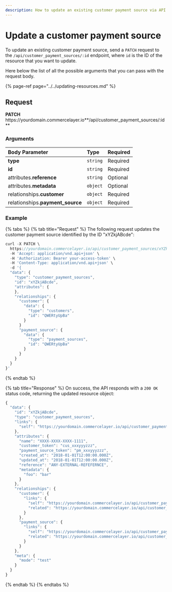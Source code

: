 ```yaml
---
description: How to update an existing customer payment source via API
---
```


# Update a customer payment source

To update an existing customer payment source, send a `PATCH` request to the `/api/customer_payment_sources/:id` endpoint, where `id` is the ID of the resource that you want to update.

Here below the list of all the possible arguments that you can pass with the request body.

{% page-ref page="../../updating-resources.md" %}

## Request

**PATCH** https://<i></i>yourdomain.commercelayer.io**/api/customer_payment_sources/:id**

### Arguments

| Body Parameter | Type | Required |
| :--- | :--- | :--- |
| **type** | `string` | Required |
| **id** | `string` | Required |
| attributes.**reference** | `string` | Optional |
| attributes.**metadata** | `object` | Optional |
| relationships.**customer** | `object` | Required |
| relationships.**payment_source** | `object` | Required |

### Example

{% tabs %}
{% tab title="Request" %}
The following request updates the customer payment source identified by the ID "xYZkjABcde":

```javascript
curl -X PATCH \
  https://yourdomain.commercelayer.io/api/customer_payment_sources/xYZkjABcde \
  -H 'Accept: application/vnd.api+json' \
  -H 'Authorization: Bearer your-access-token' \
  -H 'Content-Type: application/vnd.api+json' \
  -d '{
  "data": {
    "type": "customer_payment_sources",
    "id": "xYZkjABcde",
    "attributes": {
    },
    "relationships": {
      "customer": {
        "data": {
          "type": "customers",
          "id": "QWERtyUpBa"
        }
      }
      "payment_source": {
        "data": {
          "type": "payment_sources",
          "id": "QWERtyUpBa"
        }
      }
    }
  }
}'
```
{% endtab %}

{% tab title="Response" %}
On success, the API responds with a `200 OK` status code, returning the updated resource object:

```javascript
{
  "data": {
    "id": "xYZkjABcde",
    "type": "customer_payment_sources",
    "links": {
      "self": "https://yourdomain.commercelayer.io/api/customer_payment_sources/xYZkjABcde"
    },
    "attributes": {
      "name": "XXXX-XXXX-XXXX-1111",
      "customer_token": "cus_xxxyyyzzz",
      "payment_source_token": "pm_xxxyyyzzz",
      "created_at": "2018-01-01T12:00:00.000Z",
      "updated_at": "2018-01-01T12:00:00.000Z",
      "reference": "ANY-EXTERNAL-REFEFERNCE",
      "metadata": {
        "foo": "bar"
      }
    },
    "relationships": {
      "customer": {
        "links": {
          "self": "https://yourdomain.commercelayer.io/api/customer_payment_sources/xYZkjABcde/relationships/customer",
          "related": "https://yourdomain.commercelayer.io/api/customer_payment_sources/xYZkjABcde/customer"
        }
      },
      "payment_source": {
        "links": {
          "self": "https://yourdomain.commercelayer.io/api/customer_payment_sources/xYZkjABcde/relationships/payment_source",
          "related": "https://yourdomain.commercelayer.io/api/customer_payment_sources/xYZkjABcde/payment_source"
        }
      }
    },
    "meta": {
      "mode": "test"
    }
  }
}
```
{% endtab %}
{% endtabs %}
